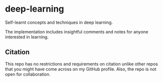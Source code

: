 # deep-learning

Self-learnt concepts and techniques in deep learning.

The implementation includes insightful comments and notes for anyone interested in learning.

## Citation

This repo has no restrictions and requirements on citation unlike other repos that you might have come across on my GitHub profile. Also, the repo is not open for collaboration.
